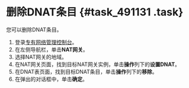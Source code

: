 # 删除DNAT条目 {#task_491131 .task}

您可以删除DNAT条目。

1.  登录[专有网络管理控制台](https://vpcnext.console.aliyun.com/nat/)。
2.  在左侧导航栏，单击**NAT网关**。
3.  选择NAT网关的地域。
4.   在NAT网关页面，找到目标NAT网关实例，单击**操作**列下的**设置DNAT**。 
5.   在DNAT表页面，找到目标DNAT条目，单击**操作**列下的**移除**。 
6.   在弹出的对话框中，单击**确定**。 

